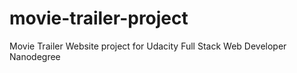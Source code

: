 # movie-trailer-project
Movie Trailer Website project for Udacity Full Stack Web Developer Nanodegree
